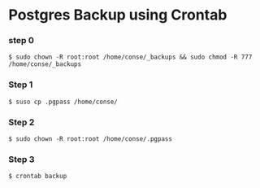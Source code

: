 

# Postgres Backup using Crontab


### step 0

```console
$ sudo chown -R root:root /home/conse/_backups && sudo chmod -R 777 /home/conse/_backups
```

### Step 1

```console
$ suso cp .pgpass /home/conse/
```

### Step 2

```console
$ sudo chown -R root:root /home/conse/.pgpass
```

### Step 3

```console
$ crontab backup
```
